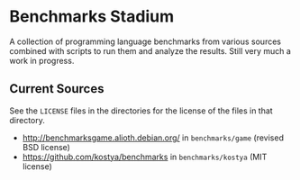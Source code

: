 # Benchmarks Stadium

A collection of programming language benchmarks from various sources combined with scripts to run them and analyze the results.
Still very much a work in progress.

## Current Sources
See the `LICENSE` files in the directories for the license of the files in that directory.

- <http://benchmarksgame.alioth.debian.org/> in `benchmarks/game` (revised BSD license)
- <https://github.com/kostya/benchmarks> in `benchmarks/kostya` (MIT license)
